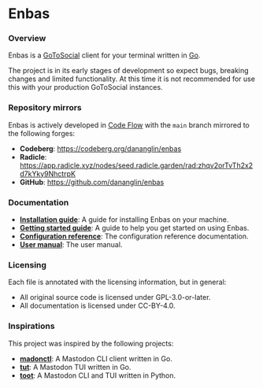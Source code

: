<!--
SPDX-FileCopyrightText: 2024 Dan Anglin <d.n.i.anglin@gmail.com>

SPDX-License-Identifier: CC-BY-4.0
-->

# Enbas

### Overview

Enbas is a [GoToSocial](https://docs.gotosocial.org/en/latest/) client for your terminal written
in [Go](https://go.dev).

The project is in its early stages of development so expect bugs, breaking changes and limited
functionality.
At this time it is not recommended for use this with your production GoToSocial instances.

### Repository mirrors

Enbas is actively developed in [Code Flow](https://codeflow.dananglin.me.uk/apollo/enbas) with
the `main` branch mirrored to the following forges:

- **Codeberg**: https://codeberg.org/dananglin/enbas
- **Radicle**: https://app.radicle.xyz/nodes/seed.radicle.garden/rad:zhqv2orTvTh2x2d7kYky9NhctrpK
- **GitHub**: https://github.com/dananglin/enbas

### Documentation

- **[Installation guide](./docs/installation.md)**: A guide for installing Enbas on your machine.
- **[Getting started guide](./docs/getting_started.md)**: A guide to help you get started on using Enbas.
- **[Configuration reference](./docs/configuration.md)**: The configuration reference documentation.
- **[User manual](./docs/manual.md)**: The user manual.

### Licensing

Each file is annotated with the licensing information, but in general:

- All original source code is licensed under GPL-3.0-or-later.
- All documentation is licensed under CC-BY-4.0.

### Inspirations

This project was inspired by the following projects:

* **[madonctl](https://github.com/McKael/madonctl)**: A Mastodon CLI client written in Go.
* **[tut](https://github.com/RasmusLindroth/tut)**: A Mastodon TUI written in Go.
* **[toot](https://pypi.org/project/toot/)**: A Mastodon CLI and TUI written in Python.
